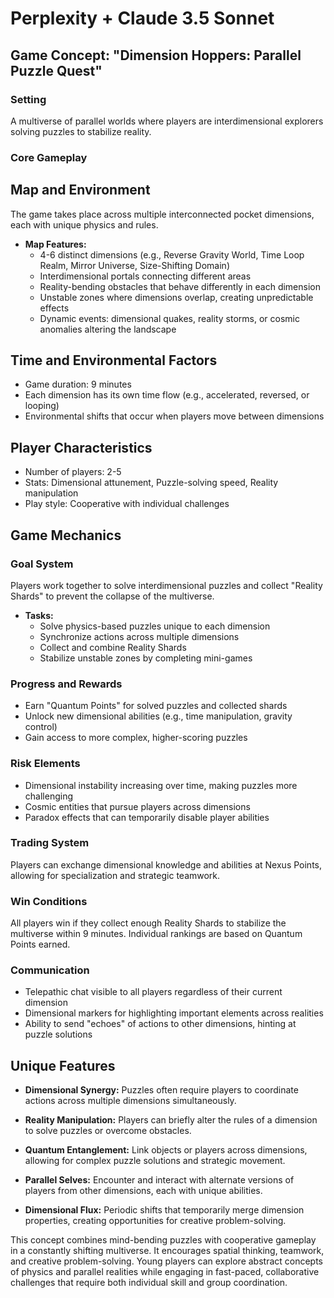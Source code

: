 # Perplexity + Claude 3.5 Sonnet

## Game Concept: "Dimension Hoppers: Parallel Puzzle Quest"

### Setting

A multiverse of parallel worlds where players are interdimensional explorers solving puzzles to stabilize reality.

### Core Gameplay

## Map and Environment

The game takes place across multiple interconnected pocket dimensions, each with unique physics and rules.

- **Map Features:**
  - 4-6 distinct dimensions (e.g., Reverse Gravity World, Time Loop Realm, Mirror Universe, Size-Shifting Domain)
  - Interdimensional portals connecting different areas
  - Reality-bending obstacles that behave differently in each dimension
  - Unstable zones where dimensions overlap, creating unpredictable effects
  - Dynamic events: dimensional quakes, reality storms, or cosmic anomalies altering the landscape

## Time and Environmental Factors

- Game duration: 9 minutes
- Each dimension has its own time flow (e.g., accelerated, reversed, or looping)
- Environmental shifts that occur when players move between dimensions

## Player Characteristics

- Number of players: 2-5
- Stats: Dimensional attunement, Puzzle-solving speed, Reality manipulation
- Play style: Cooperative with individual challenges

## Game Mechanics

### Goal System

Players work together to solve interdimensional puzzles and collect "Reality Shards" to prevent the collapse of the multiverse.

- **Tasks:**
  - Solve physics-based puzzles unique to each dimension
  - Synchronize actions across multiple dimensions
  - Collect and combine Reality Shards
  - Stabilize unstable zones by completing mini-games

### Progress and Rewards

- Earn "Quantum Points" for solved puzzles and collected shards
- Unlock new dimensional abilities (e.g., time manipulation, gravity control)
- Gain access to more complex, higher-scoring puzzles

### Risk Elements

- Dimensional instability increasing over time, making puzzles more challenging
- Cosmic entities that pursue players across dimensions
- Paradox effects that can temporarily disable player abilities

### Trading System

Players can exchange dimensional knowledge and abilities at Nexus Points, allowing for specialization and strategic teamwork.

### Win Conditions

All players win if they collect enough Reality Shards to stabilize the multiverse within 9 minutes. Individual rankings are based on Quantum Points earned.

### Communication

- Telepathic chat visible to all players regardless of their current dimension
- Dimensional markers for highlighting important elements across realities
- Ability to send "echoes" of actions to other dimensions, hinting at puzzle solutions

## Unique Features

- **Dimensional Synergy:** Puzzles often require players to coordinate actions across multiple dimensions simultaneously.

- **Reality Manipulation:** Players can briefly alter the rules of a dimension to solve puzzles or overcome obstacles.

- **Quantum Entanglement:** Link objects or players across dimensions, allowing for complex puzzle solutions and strategic movement.

- **Parallel Selves:** Encounter and interact with alternate versions of players from other dimensions, each with unique abilities.

- **Dimensional Flux:** Periodic shifts that temporarily merge dimension properties, creating opportunities for creative problem-solving.

This concept combines mind-bending puzzles with cooperative gameplay in a constantly shifting multiverse. It encourages spatial thinking, teamwork, and creative problem-solving. Young players can explore abstract concepts of physics and parallel realities while engaging in fast-paced, collaborative challenges that require both individual skill and group coordination.